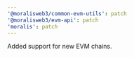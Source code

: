 ```yaml
---
'@moralisweb3/common-evm-utils': patch
'@moralisweb3/evm-api': patch
'moralis': patch
---
```


Added support for new EVM chains.
